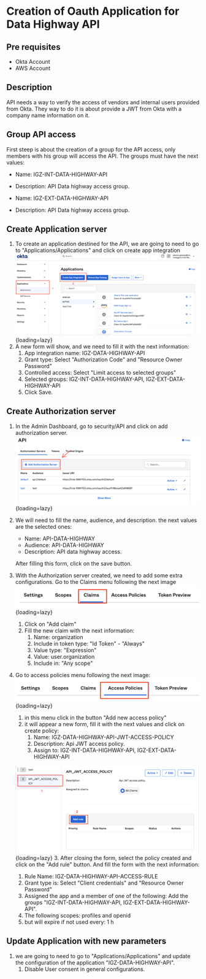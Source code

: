 # Creation of Oauth Application for Data Highway API
## Pre requisites
- Okta Account
- AWS Account

## Description
API needs a way to verify the access of vendors and internal users provided from Okta. They way to do it is about provide
a JWT from Okta with a company name information on it.

## Group API access
First steep is about the creation of a group for the API access, only members with his group will access the API.
The groups must have the next values:
* Name: IGZ-INT-DATA-HIGHWAY-API
* Description: API Data highway access group.

* Name: IGZ-EXT-DATA-HIGHWAY-API
* Description: API Data highway access group.

## Create Application server
1. To create an application destined for the API, we are going to need to go to "Applications/Applications" and click on create
app integration
![](../img/manual_configurations/okta_jwt/add_api_application.png){loading=lazy}
2. A new form will show, and we need to fill it with the next information:
   1. App integration name: IGZ-DATA-HIGHWAY-API
   2. Grant type: Select "Authorization Code" and "Resource Owner Password"
   3. Controlled access: Select "Limit access to selected groups"
   4. Selected groups: IGZ-INT-DATA-HIGHWAY-API, IGZ-EXT-DATA-HIGHWAY-API
   5. Click Save.


## Create Authorization server
1. In the Admin Dashboard, go to security/API and click on add authorization server.
   ![](../img/manual_configurations/okta_jwt/add-authorization-server.png){loading=lazy}
2. We will need to fill the name, audience, and description. the next values are the selected ones:
   * Name: API-DATA-HIGHWAY
   * Audience: API-DATA-HIGHWAY
   * Description: API data highway access.

   After filling this form, click on the save button.
3. With the Authorization server created, we need to add some extra configurations. Go to the Claims menu following the next image
   ![](../img/manual_configurations/okta_jwt/authorization_server_claims_menu.png){loading=lazy}
   1. Click on "Add claim"
   2. Fill the new claim with the next information:
      1. Name: organization
      2. Include in token type: "Id Token" - "Always"
      3. Value type: "Expression"
      4. Value: user.organization
      5. Include in: "Any scope"
4. Go to access policies menu following the next image:
   ![](../img/manual_configurations/okta_jwt/authorization_server_access_policies_menu.png){loading=lazy}
   1. in this menu click in the button "Add new access policy"
   2. it will appear a new form, fill it with the next values and click on create policy:
      1. Name: IGZ-DATA-HIGHWAY-API-JWT-ACCESS-POLICY
      2. Description: Api JWT access policy.
      3. Assign to: IGZ-INT-DATA-HIGHWAY-API, IGZ-EXT-DATA-HIGHWAY-API

   ![](../img/manual_configurations/okta_jwt/authorization_server_add_new_rule_on_policy.png){loading=lazy}
   3. After closing the form, select the policy created and click on the "Add rule" button. And fill the form with the next information:
      1. Rule Name: IGZ-DATA-HIGHWAY-API-ACCESS-RULE
      2. Grant type is: Select "Client credentials" and "Resource Owner Password"
      3. Assigned the app and a member of one of the following: Add the groups "IGZ-INT-DATA-HIGHWAY-API, IGZ-EXT-DATA-HIGHWAY-API".
      4. The following scopes: profiles and openid
      5. but will expire if not used every: 1 h
      
## Update Application with new parameters
1. we are going to need to go to "Applications/Applications" and update the configuration of the application "IGZ-DATA-HIGHWAY-API".
   1. Disable User consent in general configurations.

